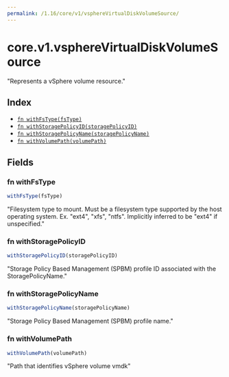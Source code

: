 ```yaml
---
permalink: /1.16/core/v1/vsphereVirtualDiskVolumeSource/
---
```


# core.v1.vsphereVirtualDiskVolumeSource

"Represents a vSphere volume resource."

## Index

* [`fn withFsType(fsType)`](#fn-withfstype)
* [`fn withStoragePolicyID(storagePolicyID)`](#fn-withstoragepolicyid)
* [`fn withStoragePolicyName(storagePolicyName)`](#fn-withstoragepolicyname)
* [`fn withVolumePath(volumePath)`](#fn-withvolumepath)

## Fields

### fn withFsType

```ts
withFsType(fsType)
```

"Filesystem type to mount. Must be a filesystem type supported by the host operating system. Ex. \"ext4\", \"xfs\", \"ntfs\". Implicitly inferred to be \"ext4\" if unspecified."

### fn withStoragePolicyID

```ts
withStoragePolicyID(storagePolicyID)
```

"Storage Policy Based Management (SPBM) profile ID associated with the StoragePolicyName."

### fn withStoragePolicyName

```ts
withStoragePolicyName(storagePolicyName)
```

"Storage Policy Based Management (SPBM) profile name."

### fn withVolumePath

```ts
withVolumePath(volumePath)
```

"Path that identifies vSphere volume vmdk"